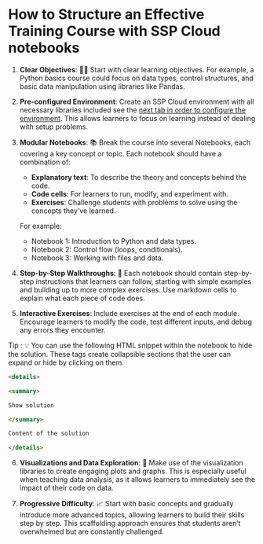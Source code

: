 # How to Structure an Effective Training Course with SSP Cloud notebooks

1. **Clear Objectives**: 👨‍🎓 Start with clear learning objectives. For example, a Python basics course could focus on data types, control structures, and basic data manipulation using libraries like Pandas.

2. **Pre-configured Environment**: Create an SSP Cloud environment with all necessary libraries included see the [next tab in order to configure the environment](https://docs.sspcloud.fr/en/content/tutorials/set-up-environment.html). This allows learners to focus on learning instead of dealing with setup problems.

3. **Modular Notebooks**: 📚 Break the course into several Notebooks, each covering a key concept or topic. Each notebook should have a combination of:

    - **Explanatory text**: To describe the theory and concepts behind the code.
    - **Code cells**: For learners to run, modify, and experiment with.
    - **Exercises**: Challenge students with problems to solve using the concepts they’ve learned.

    For example:

    - Notebook 1: Introduction to Python and data types.
    - Notebook 2: Control flow (loops, conditionals).
    - Notebook 3: Working with files and data.

4. **Step-by-Step Walkthroughs**: 👣 Each notebook should contain step-by-step instructions that learners can follow, starting with simple examples and building up to more complex exercises. Use markdown cells to explain what each piece of code does.

5. **Interactive Exercises**: Include exercises at the end of each module. Encourage learners to modify the code, test different inputs, and debug any errors they encounter.

Tip : :bulb: You can use the following HTML snippet within the notebook to hide the solution. These tags create collapsible sections that the user can expand or hide by clicking on them.

```markdown
<details>

<summary>

Show solution

</summary>

Content of the solution

</details>
```

6. **Visualizations and Data Exploration**: 🔎 Make use of the visualization libraries to create engaging plots and graphs. This is especially useful when teaching data analysis, as it allows learners to immediately see the impact of their code on data.

7. **Progressive Difficulty**: 📈 Start with basic concepts and gradually introduce more advanced topics, allowing learners to build their skills step by step. This scaffolding approach ensures that students aren’t overwhelmed but are constantly challenged.
